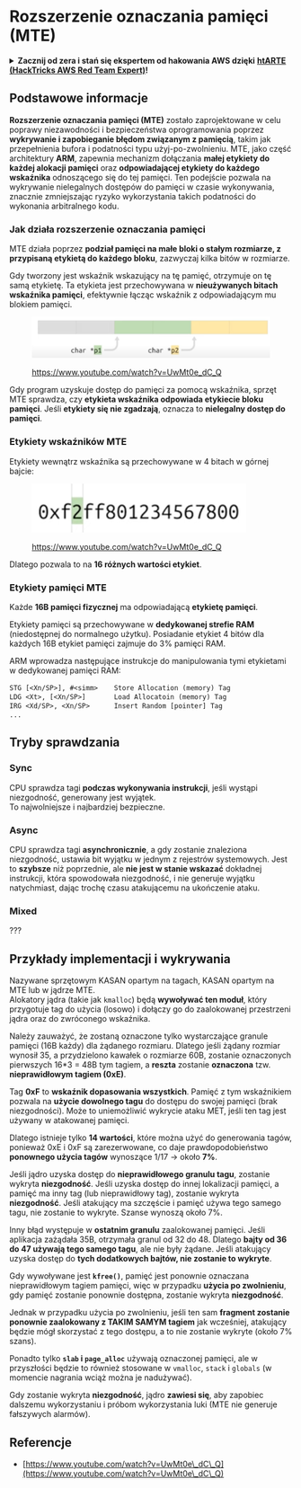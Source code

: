 # Rozszerzenie oznaczania pamięci (MTE)

<details>

<summary><strong>Zacznij od zera i stań się ekspertem od hakowania AWS dzięki</strong> <a href="https://training.hacktricks.xyz/courses/arte"><strong>htARTE (HackTricks AWS Red Team Expert)</strong></a><strong>!</strong></summary>

Inne sposoby wsparcia HackTricks:

* Jeśli chcesz zobaczyć swoją **firmę reklamowaną w HackTricks** lub **pobrać HackTricks w formacie PDF**, sprawdź [**PLANY SUBSKRYPCYJNE**](https://github.com/sponsors/carlospolop)!
* Zdobądź [**oficjalne gadżety PEASS & HackTricks**](https://peass.creator-spring.com)
* Odkryj [**Rodzinę PEASS**](https://opensea.io/collection/the-peass-family), naszą kolekcję ekskluzywnych [**NFT**](https://opensea.io/collection/the-peass-family)
* **Dołącz do** 💬 [**grupy Discord**](https://discord.gg/hRep4RUj7f) lub [**grupy telegramowej**](https://t.me/peass) lub **śledź** nas na **Twitterze** 🐦 [**@hacktricks\_live**](https://twitter.com/hacktricks\_live)**.**
* **Podziel się swoimi sztuczkami hakerskimi, przesyłając PR-y do** [**HackTricks**](https://github.com/carlospolop/hacktricks) i [**HackTricks Cloud**](https://github.com/carlospolop/hacktricks-cloud) na GitHubie.

</details>

## Podstawowe informacje

**Rozszerzenie oznaczania pamięci (MTE)** zostało zaprojektowane w celu poprawy niezawodności i bezpieczeństwa oprogramowania poprzez **wykrywanie i zapobieganie błędom związanym z pamięcią**, takim jak przepełnienia bufora i podatności typu użyj-po-zwolnieniu. MTE, jako część architektury **ARM**, zapewnia mechanizm dołączania **małej etykiety do każdej alokacji pamięci** oraz **odpowiadającej etykiety do każdego wskaźnika** odnoszącego się do tej pamięci. Ten podejście pozwala na wykrywanie nielegalnych dostępów do pamięci w czasie wykonywania, znacznie zmniejszając ryzyko wykorzystania takich podatności do wykonania arbitralnego kodu.

### **Jak działa rozszerzenie oznaczania pamięci**

MTE działa poprzez **podział pamięci na małe bloki o stałym rozmiarze, z przypisaną etykietą do każdego bloku**, zazwyczaj kilka bitów w rozmiarze.&#x20;

Gdy tworzony jest wskaźnik wskazujący na tę pamięć, otrzymuje on tę samą etykietę. Ta etykieta jest przechowywana w **nieużywanych bitach wskaźnika pamięci**, efektywnie łącząc wskaźnik z odpowiadającym mu blokiem pamięci.

<figure><img src="../../.gitbook/assets/image (1202).png" alt=""><figcaption><p><a href="https://www.youtube.com/watch?v=UwMt0e_dC_Q">https://www.youtube.com/watch?v=UwMt0e_dC_Q</a></p></figcaption></figure>

Gdy program uzyskuje dostęp do pamięci za pomocą wskaźnika, sprzęt MTE sprawdza, czy **etykieta wskaźnika odpowiada etykiecie bloku pamięci**. Jeśli **etykiety się nie zgadzają**, oznacza to **nielegalny dostęp do pamięci**.

### Etykiety wskaźników MTE

Etykiety wewnątrz wskaźnika są przechowywane w 4 bitach w górnej bajcie:

<figure><img src="../../.gitbook/assets/image (1203).png" alt=""><figcaption><p><a href="https://www.youtube.com/watch?v=UwMt0e_dC_Q">https://www.youtube.com/watch?v=UwMt0e_dC_Q</a></p></figcaption></figure>

Dlatego pozwala to na **16 różnych wartości etykiet**.

### Etykiety pamięci MTE

Każde **16B pamięci fizycznej** ma odpowiadającą **etykietę pamięci**.

Etykiety pamięci są przechowywane w **dedykowanej strefie RAM** (niedostępnej do normalnego użytku). Posiadanie etykiet 4 bitów dla każdych 16B etykiet pamięci zajmuje do 3% pamięci RAM.

ARM wprowadza następujące instrukcje do manipulowania tymi etykietami w dedykowanej pamięci RAM:
```
STG [<Xn/SP>], #<simm>    Store Allocation (memory) Tag
LDG <Xt>, [<Xn/SP>]       Load Allocatoin (memory) Tag
IRG <Xd/SP>, <Xn/SP>      Insert Random [pointer] Tag
...
```
## Tryby sprawdzania

### Sync

CPU sprawdza tagi **podczas wykonywania instrukcji**, jeśli wystąpi niezgodność, generowany jest wyjątek.\
To najwolniejsze i najbardziej bezpieczne.

### Async

CPU sprawdza tagi **asynchronicznie**, a gdy zostanie znaleziona niezgodność, ustawia bit wyjątku w jednym z rejestrów systemowych. Jest to **szybsze** niż poprzednie, ale **nie jest w stanie wskazać** dokładnej instrukcji, która spowodowała niezgodność, i nie generuje wyjątku natychmiast, dając trochę czasu atakującemu na ukończenie ataku.

### Mixed

???

## Przykłady implementacji i wykrywania

Nazywane sprzętowym KASAN opartym na tagach, KASAN opartym na MTE lub w jądrze MTE.\
Alokatory jądra (takie jak `kmalloc`) będą **wywoływać ten moduł**, który przygotuje tag do użycia (losowo) i dołączy go do zaalokowanej przestrzeni jądra oraz do zwróconego wskaźnika.

Należy zauważyć, że zostaną oznaczone tylko wystarczające granule pamięci (16B każdy) dla żądanego rozmiaru. Dlatego jeśli żądany rozmiar wynosił 35, a przydzielono kawałek o rozmiarze 60B, zostanie oznaczonych pierwszych 16\*3 = 48B tym tagiem, a **reszta** zostanie **oznaczona** tzw. **nieprawidłowym tagiem (0xE)**.

Tag **0xF** to **wskaźnik dopasowania wszystkich**. Pamięć z tym wskaźnikiem pozwala na **użycie dowolnego tagu** do dostępu do swojej pamięci (brak niezgodności). Może to uniemożliwić wykrycie ataku MET, jeśli ten tag jest używany w atakowanej pamięci.

Dlatego istnieje tylko **14 wartości**, które można użyć do generowania tagów, ponieważ 0xE i 0xF są zarezerwowane, co daje prawdopodobieństwo **ponownego użycia tagów** wynoszące 1/17 -> około **7%**.

Jeśli jądro uzyska dostęp do **nieprawidłowego granulu tagu**, zostanie wykryta **niezgodność**. Jeśli uzyska dostęp do innej lokalizacji pamięci, a pamięć ma inny tag (lub nieprawidłowy tag), zostanie wykryta **niezgodność**. Jeśli atakujący ma szczęście i pamięć używa tego samego tagu, nie zostanie to wykryte. Szanse wynoszą około 7%.

Inny błąd występuje w **ostatnim granulu** zaalokowanej pamięci. Jeśli aplikacja zażądała 35B, otrzymała granul od 32 do 48. Dlatego **bajty od 36 do 47 używają tego samego tagu**, ale nie były żądane. Jeśli atakujący uzyska dostęp do **tych dodatkowych bajtów, nie zostanie to wykryte**.

Gdy wywoływane jest **`kfree()`**, pamięć jest ponownie oznaczana nieprawidłowym tagiem pamięci, więc w przypadku **użycia po zwolnieniu**, gdy pamięć zostanie ponownie dostępna, zostanie wykryta **niezgodność**.

Jednak w przypadku użycia po zwolnieniu, jeśli ten sam **fragment zostanie ponownie zaalokowany z TAKIM SAMYM tagiem** jak wcześniej, atakujący będzie mógł skorzystać z tego dostępu, a to nie zostanie wykryte (około 7% szans).

Ponadto tylko **`slab` i `page_alloc`** używają oznaczonej pamięci, ale w przyszłości będzie to również stosowane w `vmalloc`, `stack` i `globals` (w momencie nagrania wciąż można je nadużywać).

Gdy zostanie wykryta **niezgodność**, jądro **zawiesi się**, aby zapobiec dalszemu wykorzystaniu i próbom wykorzystania luki (MTE nie generuje fałszywych alarmów).

## Referencje

* [https://www.youtube.com/watch?v=UwMt0e\_dC\_Q](https://www.youtube.com/watch?v=UwMt0e\_dC\_Q)
